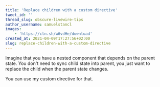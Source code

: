 ```yaml
---
title: 'Replace children with a custom directive'
tweet_id: ''
thread_slug: obscure-livewire-tips
author_username: samuelstancl
images:
    - 'https://cln.sh/w6vdHe/download'
created_at: 2021-04-09T17:27:56+02:00
slug: replace-children-with-a-custom-directive
---
```


Imagine that you have a nested component that depends on the parent state. You don't need to sync child state into parent, you just want to replace the child when the parent state changes.

You can use my custom directive for that.

